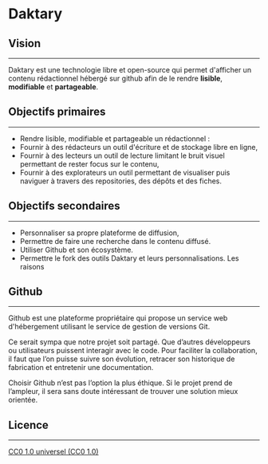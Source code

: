 # Daktary

## Vision
---

Daktary est une technologie libre et open-source qui permet d'afficher un contenu rédactionnel hébergé sur github afin de le rendre **lisible**, **modifiable** et **partageable**.


## Objectifs primaires
---

- Rendre lisible, modifiable et partageable un rédactionnel :
- Fournir à des rédacteurs un outil d'écriture et de stockage libre en ligne,
- Fournir à des lecteurs un outil de lecture limitant le bruit visuel permettant de rester focus sur le contenu,
- Fournir à des explorateurs un outil permettant de visualiser puis naviguer à travers des repositories, des dépôts et des fiches.


## Objectifs secondaires
---

- Personnaliser sa propre plateforme de diffusion,
- Permettre de faire une recherche dans le contenu diffusé.
- Utiliser Github et son écosystème.
- Permettre le fork des outils Daktary et leurs personnalisations.
Les raisons


## Github
---
Github est une plateforme propriétaire qui propose un service web d'hébergement utilisant le service de gestion de versions Git.

Ce serait sympa que notre projet soit partagé. Que d’autres développeurs ou utilisateurs puissent interagir avec le code.
Pour faciliter la collaboration, il faut que l’on puisse suivre son évolution, retracer son historique de fabrication et entretenir une documentation.

Choisir Github n’est pas l’option la plus éthique. Si le projet prend de l’ampleur, il sera sans doute intéressant de trouver une solution mieux orientée.

## Licence
---

[CC0 1.0 universel (CC0 1.0)](https://creativecommons.org/publicdomain/zero/1.0/deed.fr)
